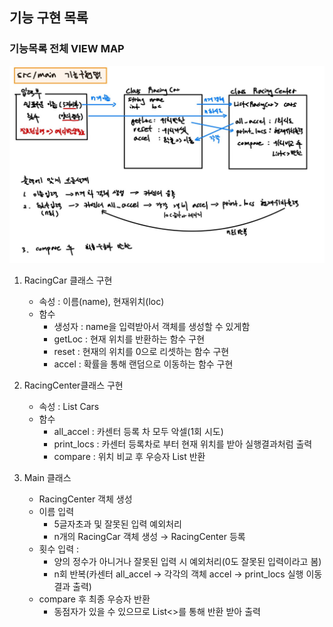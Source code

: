 ## 기능 구현 목록
### 기능목록 전체 VIEW MAP
![VIEW MAP](Function_Implementation_Map(RacingCar_Main).jpg)

1. RacingCar 클래스 구현
   - 속성 : 이름(name),  현재위치(loc)
   - 함수
       - 생성자 : name을 입력받아서 객체를 생성할 수 있게함
       - getLoc : 현재 위치를 반환하는 함수 구현
       - reset : 현재의 위치를 0으로 리셋하는 함수 구현
       - accel : 확률을 통해 랜덤으로 이동하는 함수 구현

2. RacingCenter클래스 구현
   - 속성 : List<RacingCar> Cars
   - 함수
       - all_accel : 카센터 등록 차 모두 악셀(1회 시도)
       - print_locs : 카센터 등록차로 부터 현재 위치를 받아 실행결과처럼 출력
       - compare : 위치 비교 후 우승자 List<RacingCar> 반환

3. Main 클래스
    - RacingCenter 객체 생성
    - 이름 입력
        - 5글자초과 및 잘못된 입력 예외처리
        - n개의 RacingCar 객체 생성 → RacingCenter 등록
    - 횟수 입력 :
        - 양의 정수가 아니거나 잘못된 입력 시 예외처리(0도 잘못된 입력이라고 봄)
        - n회 반복(카센터 all_accel → 각각의 객체 accel → print_locs 실행 이동결과 출력)
    - compare 후 최종 우승자 반환
        - 동점자가 있을 수 있으므로 List<>를 통해 반환 받아 출력